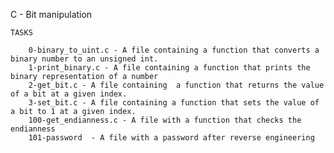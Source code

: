C - Bit manipulation

	TASKS

		0-binary_to_uint.c - A file containing a function that converts a binary number to an unsigned int.
		1-print_binary.c - A file containing a function that prints the binary representation of a number
		2-get_bit.c - A file containing  a function that returns the value of a bit at a given index.
		3-set_bit.c - A file containing a function that sets the value of a bit to 1 at a given index.
		100-get_endianness.c - A file with a function that checks the endianness
		101-password  - A file with a password after reverse engineering
